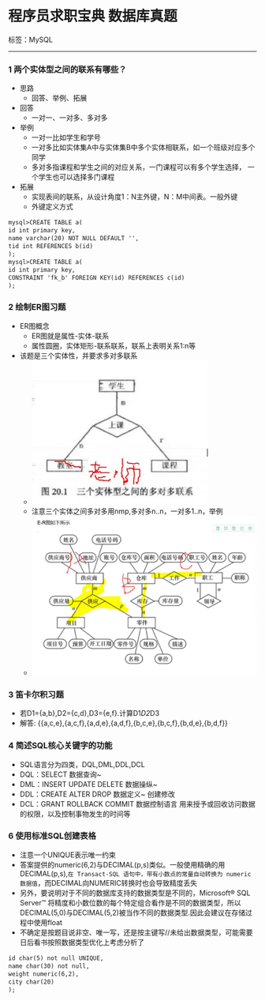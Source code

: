 # 程序员求职宝典 数据库真题

标签：MySQL


---

### 1 两个实体型之间的联系有哪些？

- 思路
	- 回答、举例、拓展
- 回答
	- 一对一、一对多、多对多
- 举例
	- 一对一比如学生和学号
	- 一对多比如实体集A中与实体集B中多个实体相联系，如一个班级对应多个同学
	- 多对多指课程和学生之间的对应关系，一门课程可以有多个学生选择， 一个学生也可以选择多门课程
- 拓展
	- 实现表间的联系，从设计角度1：N主外键，N：M中间表。一般外键
	- 外键定义方式
```
mysql>CREATE TABLE a(
id int primary key,
name varchar(20) NOT NULL DEFAULT '',
tid int REFERENCES b(id)
);
mysql>CREATE TABLE a(
id int primary key,
CONSTRAINT 'fk_b' FOREIGN KEY(id) REFERENCES c(id)
);
```

### 2 绘制ER图习题

- ER图概念
	- ER图就是属性-实体-联系
	- 属性圆圈，实体矩形-联系联系，联系上表明关系1:n等
- 该题是三个实体性，并要求多对多联系
	- ![](resources/answer02.JPG)
	- 注意三个实体之间多对多用nmp,多对多n..n，一对多1..n，举例
	- ![](resources/answer02-1.JPG)

### 3 笛卡尔积习题

- 若D1={a,b},D2={c,d},D3={e,f}.计算D1*D2*D3
- 解答: {{a,c,e},{a,c,f},{a,d,e},{a,d,f},{b,c,e},{b,c,f},{b,d,e},{b,d,f}}

### 4 简述SQL核心关键字的功能

- SQL语言分为四类，DQL,DML,DDL,DCL
- DQL：SELECT 数据查询~
- DML：INSERT UPDATE DELETE 数据操纵~
- DDL：CREATE ALTER DROP 数据定义~ 创建修改
- DCL：GRANT ROLLBACK COMMIT 数据控制语言 用来授予或回收访问数据的权限，以及控制事物发生的时间等

### 6 使用标准SQL创建表格

- 注意一个UNIQUE表示唯一约束
- 答案提供的numeric(6,2)与DECIMAL(p,s)类似。一般使用精确的用DECIMAL(p,s),`在 Transact-SQL 语句中，带有小数点的常量自动转换为 numeric 数据值`，而DECIMAL向NUMERIC转换时也会导致精度丢失
- 另外，要说明对于不同的数据库支持的数据类型是不同的，Microsoft® SQL Server™ 将精度和小数位数的每个特定组合看作是不同的数据类型，所以DECIMAL(5,0)与DECIMAL(5,2)被当作不同的数据类型.因此会建议在存储过程中使用float
- 不确定是按题目说非空、唯一写，还是按主键写//未给出数据类型，可能需要日后看书按照数据类型优化上考虑分析了
```CREATE TABLE part(
id char(5) not null UNIQUE,
name char(30) not null,
weight numeric(6,2),
city char(20)
);
```
